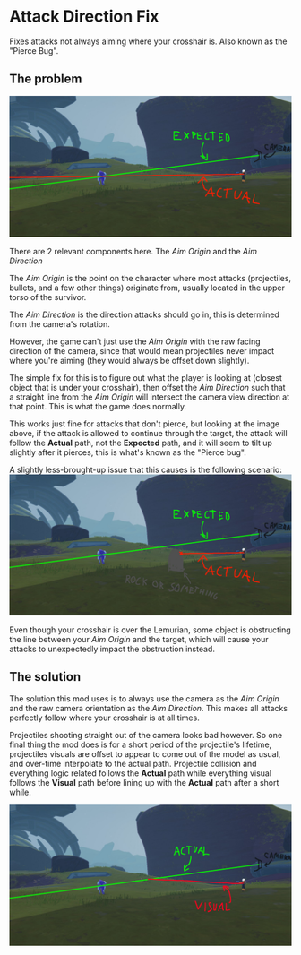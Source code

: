 # Attack Direction Fix

Fixes attacks not always aiming where your crosshair is. Also known as the "Pierce Bug".

## The problem

![](https://github.com/Goorakh/AttackDirectionFix/blob/master/ReadmeAssets/Problem.jpg?raw=true)

There are 2 relevant components here. The *Aim Origin* and the *Aim Direction*

The *Aim Origin* is the point on the character where most attacks (projectiles, bullets, and a few other things) originate from, usually located in the upper torso of the survivor.

The *Aim Direction* is the direction attacks should go in, this is determined from the camera's rotation.

However, the game can't just use the *Aim Origin* with the raw facing direction of the camera, since that would mean projectiles never impact where you're aiming (they would always be offset down slightly).

The simple fix for this is to figure out what the player is looking at (closest object that is under your crosshair), then offset the *Aim Direction* such that a straight line from the *Aim Origin* will intersect the camera view direction at that point. This is what the game does normally.

This works just fine for attacks that don't pierce, but looking at the image above, if the attack is allowed to continue through the target, the attack will follow the **Actual** path, not the **Expected** path, and it will seem to tilt up slightly after it pierces, this is what's known as the "Pierce bug".

A slightly less-brought-up issue that this causes is the following scenario:
![](https://github.com/Goorakh/AttackDirectionFix/blob/master/ReadmeAssets/Problem_Obstruction.jpg?raw=true)

Even though your crosshair is over the Lemurian, some object is obstructing the line between your *Aim Origin* and the target, which will cause your attacks to unexpectedly impact the obstruction instead.

## The solution

The solution this mod uses is to always use the camera as the *Aim Origin* and the raw camera orientation as the *Aim Direction*. This makes all attacks perfectly follow where your crosshair is at all times.

Projectiles shooting straight out of the camera looks bad however. So one final thing the mod does is for a short period of the projectile's lifetime, projectiles visuals are offset to appear to come out of the model as usual, and over-time interpolate to the actual path. Projectile collision and everything logic related follows the **Actual** path while everything visual follows the **Visual** path before lining up with the **Actual** path after a short while.

![](https://github.com/Goorakh/AttackDirectionFix/blob/master/ReadmeAssets/Solution.jpg?raw=true)